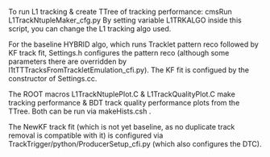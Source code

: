To run L1 tracking & create TTree of tracking performance:
<verbatim>
cmsRun L1TrackNtupleMaker_cfg.py
</verbatim>
By setting variable L1TRKALGO inside this script, you can change the 
L1 tracking algo used. 

For the baseline HYBRID algo, which runs Tracklet pattern reco followed
by KF track fit, Settings.h configures the pattern reco (although some 
parameters there are overridden by l1tTTTracksFromTrackletEmulation_cfi.py).
The KF fit is configued by the constructor of Settings.cc.

The ROOT macros L1TrackNtuplePlot.C & L1TrackQualityPlot.C make tracking 
performance & BDT track quality performance plots from the TTree. 
Both can be run via makeHists.csh .

The NewKF track fit (which is not yet baseline, as no duplicate track
removal is compatible with it) is configured via 
TrackTrigger/python/ProducerSetup_cfi.py (which also configures the DTC).
